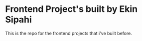# Frontend Project's built by Ekin Sipahi
This is the repo for the frontend projects that i've built before.

